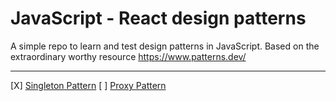 # JavaScript - React design patterns

A simple repo to learn and test design patterns in JavaScript. Based on the extraordinary worthy resource https://www.patterns.dev/

---

[X] [Singleton Pattern](https://www.patterns.dev/posts/singleton-pattern/)
[ ] [Proxy Pattern](https://www.patterns.dev/posts/proxy-pattern/)
